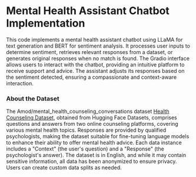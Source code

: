 # Mental Health Assistant Chatbot Implementation

This code implements a mental health assistant chatbot using LLaMA for text generation and BERT for sentiment analysis. It processes user inputs to determine sentiment, retrieves relevant responses from a dataset, or generates original responses when no match is found. The Gradio interface allows users to interact with the chatbot, providing an intuitive platform to receive support and advice. The assistant adjusts its responses based on the sentiment detected, ensuring a compassionate and context-aware interaction.

### About the Dataset
The Amod/mental_health_counseling_conversations dataset [Health Counseling Dataset](https://huggingface.co/datasets/Amod/mental_health_counseling_conversations), obtained from Hugging Face Datasets, comprises questions and answers from two online counseling platforms, covering various mental health topics. Responses are provided by qualified psychologists, making the dataset suitable for fine-tuning language models to enhance their ability to offer mental health advice. Each data instance includes a "Context" (the user's question) and a "Response" (the psychologist's answer). The dataset is in English, and while it may contain sensitive information, all data has been anonymized to ensure privacy. Users can create custom data splits as needed.
